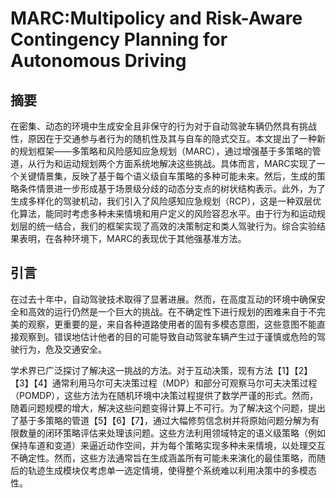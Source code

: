 # MARC:Multipolicy and Risk-Aware Contingency Planning for Autonomous Driving

## 摘要

在密集、动态的环境中生成安全且非保守的行为对于自动驾驶车辆仍然具有挑战性，原因在于交通参与者行为的随机性及其与自车的隐式交互。本文提出了一种新的规划框架——多策略和风险感知应急规划（MARC），通过增强基于多策略的管道，从行为和运动规划两个方面系统地解决这些挑战。具体而言，MARC实现了一个关键情景集，反映了基于每个语义级自车策略的多种可能未来。然后，生成的策略条件情景进一步形成基于场景级分歧的动态分支点的树状结构表示。此外，为了生成多样化的驾驶机动，我们引入了风险感知应急规划（RCP），这是一种双层优化算法，能同时考虑多种未来情境和用户定义的风险容忍水平。由于行为和运动规划层的统一结合，我们的框架实现了高效的决策制定和类人驾驶行为。综合实验结果表明，在各种环境下，MARC的表现优于其他强基准方法。

## 引言

在过去十年中，自动驾驶技术取得了显著进展。然而，在高度互动的环境中确保安全和高效的运行仍然是一个巨大的挑战。在不确定性下进行规划的困难来自于不完美的观察，更重要的是，来自各种道路使用者的固有多模态意图，这些意图不能直接观察到。错误地估计他者的目的可能导致自动驾驶车辆产生过于谨慎或危险的驾驶行为，危及交通安全。

学术界已广泛探讨了解决这一挑战的方法。对于互动决策，现有方法【1】【2】【3】【4】通常利用马尔可夫决策过程（MDP）和部分可观察马尔可夫决策过程（POMDP），这些方法为在随机环境中决策过程提供了数学严谨的形式。然而，随着问题规模的增大，解决这些问题变得计算上不可行。为了解决这个问题，提出了基于多策略的管道【5】【6】【7】，通过大幅修剪信念树并将原始问题分解为有限数量的闭环策略评估来处理该问题。这些方法利用领域特定的语义级策略（例如保持车道和变道）来逼近动作空间，并为每个策略实现多种未来情境，以处理交互不确定性。然而，这些方法通常旨在生成涵盖所有可能未来演化的最佳策略，而随后的轨迹生成模块仅考虑单一选定情境，使得整个系统难以利用决策中的多模态性。